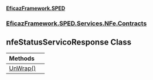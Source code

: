 #### [EficazFramework.SPED](EficazFrameworkSPED.md 'EficazFramework SPED')
### [EficazFramework.SPED.Services.NFe.Contracts](EficazFramework.SPED.Services.NFe.Contracts.md 'EficazFramework.SPED.Services.NFe.Contracts')

## nfeStatusServicoResponse Class

| Methods | |
| :--- | :--- |
| [UnWrap()](EficazFramework.SPED.Services.NFe.Contracts/nfeStatusServicoResponse/UnWrap().md 'EficazFramework.SPED.Services.NFe.Contracts.nfeStatusServicoResponse.UnWrap()') | |
